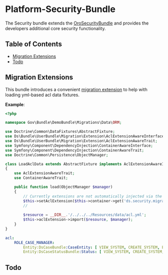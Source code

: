 # Platform-Security-Bundle

The Security bundle extends the [OroSecurityBundle](https://github.com/orocrm/platform/tree/master/src/Oro/Bundle/SecurityBundle) and provides the developers additional core security functionality. 

## Table of Contents

- [Migration Extensions](#migration-extensions)
- [Todo](#todo)

## Migration Extensions

This bundle introduces a convenient [migration extension](Migration/Extension) to help with loading yml-based acl data fixtures.

**Example**:

```php
<?php

namespace Gov\Bundle\DemoBundle\Migrations\Data\ORM;

use Doctrine\Common\DataFixtures\AbstractFixture;
use Ds\Bundle\UserBundle\Migration\Extension\AclExtensionAwareInterface;
use Ds\Bundle\UserBundle\Migration\Extension\AclExtensionAwareTrait;
use Symfony\Component\DependencyInjection\ContainerAwareInterface;
use Symfony\Component\DependencyInjection\ContainerAwareTrait;
use Doctrine\Common\Persistence\ObjectManager;

class LoadAclData extends AbstractFixture implements AclExtensionAwareInterface, ContainerAwareInterface
{
    use AclExtensionAwareTrait;
    use ContainerAwareTrait;

    public function load(ObjectManager $manager)
    {
        // Currently extensions are not automatically injected via the *AwareInterface.
        $this->setAclExtension($this->container->get('ds.security.migration.extension.acl'));
        //
        
        $resource = __DIR__.'/../../../Resources/data/acl.yml';
        $this->aclExtension->import($resource, $manager);
    }
}
```

```yml
acl:
    ROLE_CASE_MANAGER:
        Entity:DsCaseBundle:CaseEntity: [ VIEW_SYSTEM, CREATE_SYSTEM, EDIT_SYSTEM, DELETE_SYSTEM, ASSIGN_SYSTEM ]
        Entity:DsCaseStatusBundle:Status: [ VIEW_SYSTEM, CREATE_SYSTEM, EDIT_SYSTEM, DELETE_SYSTEM, ASSIGN_SYSTEM ]
```

## Todo
